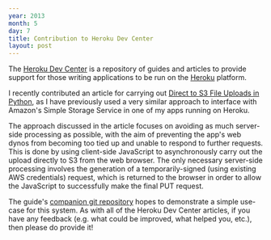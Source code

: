 ```yaml
---
year: 2013
month: 5
day: 7
title: Contribution to Heroku Dev Center
layout: post
---
```


<p>The <a href="https://devcenter.heroku.com" target="_blank">Heroku Dev Center</a> is a repository of guides and articles to provide support for those writing applications to be run on the <a href="https://heroku.com" target="_blank">Heroku</a> platform.</p>

<p>I recently contributed an article for carrying out <a href="https://devcenter.heroku.com/articles/s3-upload-python" target="_blank">Direct to S3 File Uploads in Python</a>, as I have previously used a very similar approach to interface with Amazon's Simple Storage Service in one of my apps running on Heroku.</p>

<p>The approach discussed in the article focuses on avoiding as much server-side processing as possible, with the aim of preventing the app's web dynos from becoming too tied up and unable to respond to further requests. This is done by using client-side JavaScript to asynchronously carry out the upload directly to S3 from the web browser. The only necessary server-side processing involves the generation of a temporarily-signed (using existing AWS credentials) request, which is returned to the browser in order to allow the JavaScript to successfully make the final <span class="code">PUT</span> request.</p>

<p>The guide's <a href="https://github.com/willwebberley/FlaskDirectUploader" target="_blank">companion git repository</a> hopes to demonstrate a simple use-case for this system. As with all of the Heroku Dev Center articles, if you have any feedback (e.g. what could be improved, what helped you, etc.), then please do provide it!</p>
